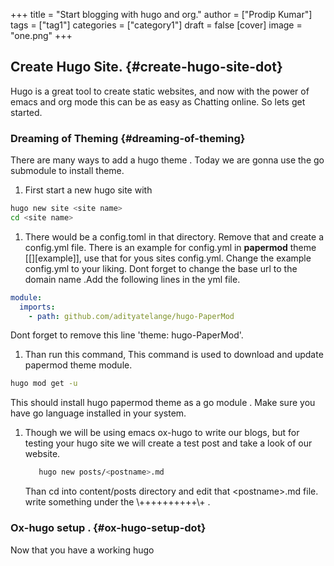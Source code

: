 +++
title = "Start blogging with hugo and org."
author = ["Prodip Kumar"]
tags = ["tag1"]
categories = ["category1"]
draft = false
[cover]
  image = "one.png"
+++

## Create Hugo Site. {#create-hugo-site-dot}

Hugo is a great tool to create static websites, and now with the power of emacs and org mode this can be as easy as Chatting online.
So lets get started.


### Dreaming of Theming {#dreaming-of-theming}

There are many ways to add a hugo theme . Today we are gonna use the go submodule to install theme.

1.  First start a new hugo site with

<!--listend-->

```bash
hugo new site <site name>
cd <site name>
```

1.  There would be a config.toml in that directory. Remove that and create a config.yml file.
    There is an example for config.yml in **papermod** theme [[][example]], use that for yous sites config.yml.
    Change the example config.yml to your liking. Dont forget to change the base url to the domain name .Add the following lines in the yml file.

<!--listend-->

```yml
module:
  imports:
    - path: github.com/adityatelange/hugo-PaperMod
```

Dont forget to remove this line 'theme: hugo-PaperMod'.

1.  Than run this command, This command is used to download and update papermod theme module.

<!--listend-->

```bash
hugo mod get -u
```

This should install hugo papermod theme as a go module . Make sure you have go language installed in your system.

1.  Though we will be using emacs ox-hugo to write our blogs, but for testing your hugo site we will create a test post and take a look of our website.
    ```bash
       hugo new posts/<postname>.md
    ```
    Than cd into content/posts directory and edit that &lt;postname&gt;.md file.
    write something under the \\++++++++++\\+ .


### Ox-hugo setup . {#ox-hugo-setup-dot}

Now that you have a working hugo
